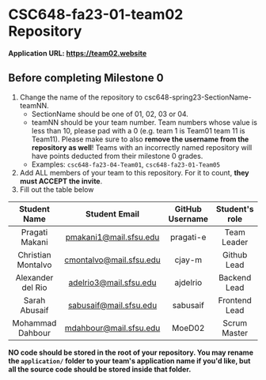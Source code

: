 # CSC648-fa23-01-team02 Repository

**Application URL: <https://team02.website>**

## Before completing Milestone 0

1. Change the name of the repository to csc648-spring23-SectionName-teamNN.
   - SectionName should be one of 01, 02, 03 or 04.
   - teamNN should be your team number. Team numbers whose value is less than
     10, please pad with a 0 (e.g. team 1 is Team01 team 11 is Team11). Please
     make sure to also **remove the username from the repository as well**!
     Teams with an incorrectly named repository will have points deducted from
     their milestone 0 grades.
   - Examples: `csc648-fa23-04-Team01`, `csc648-fa23-01-Team05`
2. Add ALL members of your team to this repository. For it to count, **they must
   ACCEPT the invite**.
3. Fill out the table below

| Student Name | Student Email | GitHub Username | Student's role |
| :----------: | :-----------: | :-------------: | :------------: |
|   Pragati Makani   | pmakani1@mail.sfsu.edu |      pragati-e       |  Team Leader   |
|   Christian Montalvo   | cmontalvo@mail.sfsu.edu |      cjay-m       |  Github Lead   |
|   Alexander del Rio   | adelrio3@mail.sfsu.edu |      ajdelrio       |  Backend Lead   |
|   Sarah Abusaif   | sabusaif@mail.sfsu.edu |      sabusaif       |  Frontend Lead  |
|   Mohammad Dahbour   | mdahbour@mail.sfsu.edu |      MoeD02       |  Scrum Master   |

**NO code should be stored in the root of your repository. You may rename the
`application/` folder to your team's application name if you'd like, but all the
source code should be stored inside that folder.**
